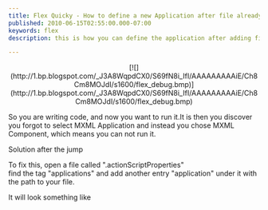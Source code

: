 ```yaml
---
title: Flex Quicky - How to define a new Application after file already created
published: 2010-06-15T02:55:00.000-07:00
keywords: flex
description: this is how you can define the application after adding files

---
```


<div class="separator" style="clear: both; text-align: center;">[![](http://1.bp.blogspot.com/_J3A8WqpdCX0/S69fN8i_IfI/AAAAAAAAAiE/Ch8Cm8MOJdI/s1600/flex_debug.bmp)](http://1.bp.blogspot.com/_J3A8WqpdCX0/S69fN8i_IfI/AAAAAAAAAiE/Ch8Cm8MOJdI/s1600/flex_debug.bmp)</div>

So you are writing code, and now you want to run it.It is then you discover you forgot to select MXML Application and instead you chose MXML Component, which means you can not run it.  

Solution after the jump  
<a name="more"></a>  

To fix this, open a file called ".actionScriptProperties"  
find the tag "applications" and add another entry "application" under it with the path to your file.  

It will look something like  

<pre><application path="testers/VisitsTester.mxml">  
</application></pre>